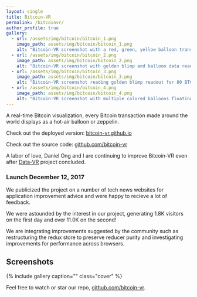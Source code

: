 ```yaml
---
layout: single
title: Bitcoin-VR
permalink: /bitcoinvr/
author_profile: true
gallery:
  - url: /assets/img/bitcoin/bitcoin_1.png
    image_path: assets/img/bitcoin/bitcoin_1.png
    alt: "Bitcoin-VR screenshot with a red, green, yellow balloon transactions"
  - url: /assets/img/bitcoin/bitcoin_2.png
    image_path: assets/img/bitcoin/bitcoin_2.png
    alt: "Bitcoin-VR screenshot with golden blimp and balloon data readout"
  - url: /assets/img/bitcoin/bitcoin_3.png
    image_path: assets/img/bitcoin/bitcoin_3.png
    alt: "Bitcoin-VR screenshot reading golden blimp readout for 80 BTC transaction size"
  - url: /assets/img/bitcoin/bitcoin_4.png
    image_path: assets/img/bitcoin/bitcoin_4.png
    alt: "Bitcoin-VR screenshot with multiple colored balloons floating up into the sky"
---
```


A real-time Bitcoin visualization, every Bitcoin transaction made around the world displays as a hot-air balloon or zeppelin.

Check out the deployed version: [bitcoin-vr.github.io](https://bitcoin-vr.github.io/)

Check out the source code: [github.com/bitcoin-vr](https://github.com/bitcoin-vr)

A labor of love, Daniel Ong and I are continuing to improve Bitcoin-VR even after [Data-VR](/datavr/) project concluded.

<h3>Launch December 12, 2017</h3>
We publicized the project on a number of tech news websites for application improvement advice and were happy to recieve a lot of feedback.

We were astounded by the interest in our project, generating 1.8K visitors on the first day and over 11.0K on the second!

We are integrating improvements suggested by the community such as restructuring the redux store to preserve reducer purity and investigating improvements for performance across browsers.

<h2>Screenshots</h2>

{% include gallery caption="" class="cover" %}

Feel free to watch or star our repo, [github.com/bitcoin-vr](https://github.com/bitcoin-vr).
